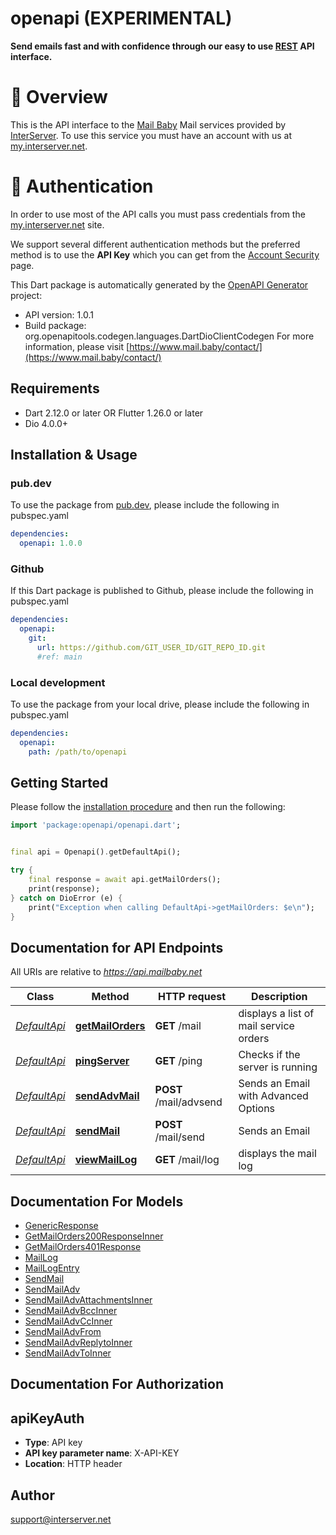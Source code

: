 # openapi (EXPERIMENTAL)
**Send emails fast and with confidence through our easy to use [REST](https://en.wikipedia.org/wiki/Representational_state_transfer) API interface.**


# 📌 Overview

This is the API interface to the [Mail Baby](https//mail.baby/) Mail services provided by [InterServer](https://www.interserver.net). To use this service you must have an account with us at [my.interserver.net](https://my.interserver.net).


# 🔐 Authentication

In order to use most of the API calls you must pass credentials from the [my.interserver.net](https://my.interserver.net/) site.

We support several different authentication methods but the preferred method is to use the **API Key** which you can get from the [Account Security](https://my.interserver.net/account_security) page.


This Dart package is automatically generated by the [OpenAPI Generator](https://openapi-generator.tech) project:

- API version: 1.0.1
- Build package: org.openapitools.codegen.languages.DartDioClientCodegen
For more information, please visit [https://www.mail.baby/contact/](https://www.mail.baby/contact/)

## Requirements

* Dart 2.12.0 or later OR Flutter 1.26.0 or later
* Dio 4.0.0+

## Installation & Usage

### pub.dev
To use the package from [pub.dev](https://pub.dev), please include the following in pubspec.yaml
```yaml
dependencies:
  openapi: 1.0.0
```

### Github
If this Dart package is published to Github, please include the following in pubspec.yaml
```yaml
dependencies:
  openapi:
    git:
      url: https://github.com/GIT_USER_ID/GIT_REPO_ID.git
      #ref: main
```

### Local development
To use the package from your local drive, please include the following in pubspec.yaml
```yaml
dependencies:
  openapi:
    path: /path/to/openapi
```

## Getting Started

Please follow the [installation procedure](#installation--usage) and then run the following:

```dart
import 'package:openapi/openapi.dart';


final api = Openapi().getDefaultApi();

try {
    final response = await api.getMailOrders();
    print(response);
} catch on DioError (e) {
    print("Exception when calling DefaultApi->getMailOrders: $e\n");
}

```

## Documentation for API Endpoints

All URIs are relative to *https://api.mailbaby.net*

Class | Method | HTTP request | Description
------------ | ------------- | ------------- | -------------
[*DefaultApi*](doc/DefaultApi.md) | [**getMailOrders**](doc/DefaultApi.md#getmailorders) | **GET** /mail | displays a list of mail service orders
[*DefaultApi*](doc/DefaultApi.md) | [**pingServer**](doc/DefaultApi.md#pingserver) | **GET** /ping | Checks if the server is running
[*DefaultApi*](doc/DefaultApi.md) | [**sendAdvMail**](doc/DefaultApi.md#sendadvmail) | **POST** /mail/advsend | Sends an Email with Advanced Options
[*DefaultApi*](doc/DefaultApi.md) | [**sendMail**](doc/DefaultApi.md#sendmail) | **POST** /mail/send | Sends an Email
[*DefaultApi*](doc/DefaultApi.md) | [**viewMailLog**](doc/DefaultApi.md#viewmaillog) | **GET** /mail/log | displays the mail log


## Documentation For Models

 - [GenericResponse](doc/GenericResponse.md)
 - [GetMailOrders200ResponseInner](doc/GetMailOrders200ResponseInner.md)
 - [GetMailOrders401Response](doc/GetMailOrders401Response.md)
 - [MailLog](doc/MailLog.md)
 - [MailLogEntry](doc/MailLogEntry.md)
 - [SendMail](doc/SendMail.md)
 - [SendMailAdv](doc/SendMailAdv.md)
 - [SendMailAdvAttachmentsInner](doc/SendMailAdvAttachmentsInner.md)
 - [SendMailAdvBccInner](doc/SendMailAdvBccInner.md)
 - [SendMailAdvCcInner](doc/SendMailAdvCcInner.md)
 - [SendMailAdvFrom](doc/SendMailAdvFrom.md)
 - [SendMailAdvReplytoInner](doc/SendMailAdvReplytoInner.md)
 - [SendMailAdvToInner](doc/SendMailAdvToInner.md)


## Documentation For Authorization


## apiKeyAuth

- **Type**: API key
- **API key parameter name**: X-API-KEY
- **Location**: HTTP header


## Author

support@interserver.net

